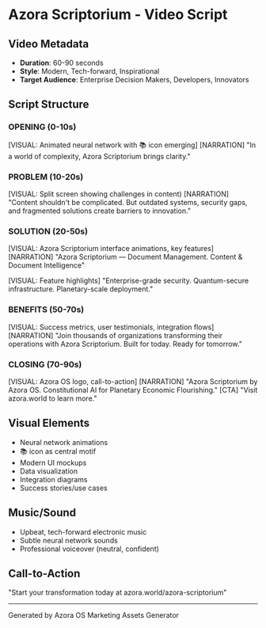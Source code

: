 # Azora Scriptorium - Video Script

## Video Metadata
- **Duration**: 60-90 seconds
- **Style**: Modern, Tech-forward, Inspirational
- **Target Audience**: Enterprise Decision Makers, Developers, Innovators

## Script Structure

### OPENING (0-10s)
[VISUAL: Animated neural network with 📚 icon emerging]
[NARRATION]
"In a world of complexity, Azora Scriptorium brings clarity."

### PROBLEM (10-20s)
[VISUAL: Split screen showing challenges in content)
[NARRATION]
"Content shouldn't be complicated. But outdated systems, security gaps, and fragmented solutions create barriers to innovation."

### SOLUTION (20-50s)
[VISUAL: Azora Scriptorium interface animations, key features]
[NARRATION]
"Azora Scriptorium — Document Management. Content & Document Intelligence"

[VISUAL: Feature highlights]
"Enterprise-grade security. Quantum-secure infrastructure. Planetary-scale deployment."

### BENEFITS (50-70s)
[VISUAL: Success metrics, user testimonials, integration flows]
[NARRATION]
"Join thousands of organizations transforming their operations with Azora Scriptorium. Built for today. Ready for tomorrow."

### CLOSING (70-90s)
[VISUAL: Azora OS logo, call-to-action]
[NARRATION]
"Azora Scriptorium by Azora OS. Constitutional AI for Planetary Economic Flourishing."
[CTA]
"Visit azora.world to learn more."

## Visual Elements
- Neural network animations
- 📚 icon as central motif
- Modern UI mockups
- Data visualization
- Integration diagrams
- Success stories/use cases

## Music/Sound
- Upbeat, tech-forward electronic music
- Subtle neural network sounds
- Professional voiceover (neutral, confident)

## Call-to-Action
"Start your transformation today at azora.world/azora-scriptorium"

---
Generated by Azora OS Marketing Assets Generator